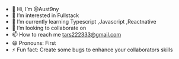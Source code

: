 - 👋 Hi, I’m @Aust9ny
- 👀 I’m interested in Fullstack
- 🌱 I’m currently learning Typescript ,Javascript ,Reactnative
- 💞️ I’m looking to collaborate on 
- 📫 How to reach me tars222333@gmail.com
- 😄 Pronouns: First
- ⚡ Fun fact: Create some bugs to enhance your collaborators skills

<!---
Aust9ny/Aust9ny is a ✨ special ✨ repository because its `README.md` (this file) appears on your GitHub profile.
You can click the Preview link to take a look at your changes.
--->
